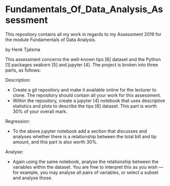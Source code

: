 # Fundamentals_Of_Data_Analysis_Assessment

This repository contains all my work in regards to my Assessment 2019 for the module Fundamentals of Data Analysis.

by Henk Tjalsma

This assessment concerns the well-known tips [6] dataset and the Python [1] packages seaborn [5] and jupyter [4]. The project is broken into three parts, as follows:

Description:

* Create a git repository and make it available online for the lecturer to clone. The repository should contain all your work for this assessment. 
* Within the repository, create a jupyter [4] notebook that uses descriptive statistics and plots to describe the tips [6] dataset. This part is worth 30% of your overall mark.

Regression:

* To the above jupyter notebook add a section that discusses and analyses whether there is a relationship between the total bill and tip amount, and this part is also worth 30%.

Analyse:

* Again using the same notebook, analyse the relationship between the variables within the dataset. You are free to interpret this as you wish — for example, you may analyse all pairs of variables, or select a subset and analyse those.

